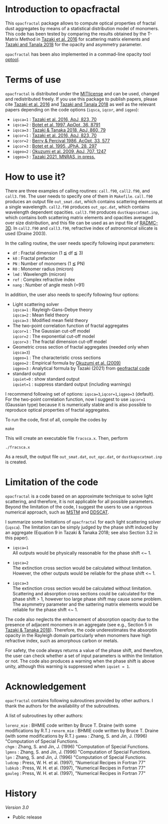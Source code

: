 # Introduction to opacfractal

This `opacfractal` package allows to compute optical properties of fractal dust aggregates 
by means of a statistical distribution model of monomers.
This code has been tested by comparing the results obtained by the T-Matrix Method in [Tazaki et al. 2016](https://ui.adsabs.harvard.edu/abs/2016ApJ...823...70T) for scattering matrix elements and [Tazaki and Tanala 2018](https://ui.adsabs.harvard.edu/abs/2016ApJ...823...70T) for the opacity and asymmetry parameter.

`opacfractal` has been also implemented in a commad-line opacity tool [optool](https://github.com/cdominik/optool.git).

# Terms of use

`opacfractal` is distributed under the [MITlicense](https://opensource.org/licenses/MIT) and can be used, changed
and redistributed freely. If you use this package to publish papers, please cite  [Tazaki et al. 2016](https://ui.adsabs.harvard.edu/abs/2016ApJ...823...70T) and [Tazaki and Tanala 2018](https://ui.adsabs.harvard.edu/abs/2016ApJ...823...70T) as well as the relevant papers depending on the code options (`iqsca`, `iqcor`, and `iqgeo`): 
 - `iqsca=1` : [Tazaki et al. 2016, ApJ, 823, 70](https://ui.adsabs.harvard.edu/abs/2016ApJ...823...70T)
 - `iqsca=2` : [Botet et al. 1997, ApOpt, 36, 8791](https://ui.adsabs.harvard.edu/abs/1997ApOpt..36.8791B)
 - `iqsca=3` : [Tazaki & Tanaka 2018, ApJ, 860, 79](https://ui.adsabs.harvard.edu/abs/2018ApJ...860...79T)
 - `iqcor=1` : [Tazaki et al. 2016, ApJ, 823, 70](https://ui.adsabs.harvard.edu/abs/2016ApJ...823...70T)
 - `iqcor=2` : [Berry & Percival 1986, AcOpt, 33, 577](https://ui.adsabs.harvard.edu/abs/1986AcOpt..33..577B)
 - `iqcor=3` : [Botet et al. 1995, JPhA, 28, 297](https://ui.adsabs.harvard.edu/abs/1995JPhA...28..297B)
 - `iqgeo=2` : [Okuzumi et al. 2009, ApJ, 707, 1247](https://ui.adsabs.harvard.edu/abs/2009ApJ...707.1247O) 
 - `iqgeo=3` : [Tazaki 2021, MNRAS, in press.](https://arxiv.org/abs/2104.06804)

# How to use it? 

There are three examples of calling routines: `call.f90`, `call2.f90`, and `call3.f90`. The user needs to specify one of them in `Makefile`.
`call.f90` produces an output file `out_smat.dat`, which contains scattering elements at a single wavelength. `call2.f90` produces `out_opc.dat`, which contains wavelength dependent opacities. `call3.f90` produces `dustkapscatmat.inp`, which contains both scattering matrix elements and opacities averaged over size distribution, and this file can be used as an input file of [RADMC-3D](https://www.ita.uni-heidelberg.de/~dullemond/software/radmc-3d/). In `call2.f90` and `call3.f90`, refractive index of astronomical silicate is used (Draine 2003).

In the calling routine, the user needs specify following input parameters:

- `df` : Fractal dimension (1 ≦ df ≦ 3)
- `k0` : Fractal prefactor
- `PN` : Number of monomers (1 ≦ PN)
- `R0` : Monomer radius (micron)
- `lmd` : Wavelength (micron)
- `ref` : Complex refractive index
- `nang` : Number of angle mesh (=91) 

In addition, the user also needs to specify following four options:

- Light scattering solver   
  `iqsca=1` : Rayleigh-Gans-Debye theory  
  `iqsca=2` : Mean field theory  
  `iqsca=3` : Modified mean field theory  
- The two-point correlation function of fractal aggregates  
  `iqcor=1` : The Gaussian cut-off model  
  `iqcor=2` : The exponential cut-off model  
  `iqcor=3` : The fractal dimension cut-off model  
- Geometric cross section of fractal aggregates (needed only when `iqsca=3`)  
  `iqgeo=1` : The characteristic cross sections  
  `iqgeo=2` : Empirical formula by [Okuzumi et al. (2009)](https://ui.adsabs.harvard.edu/abs/2009ApJ...707.1247O)  
  `iqgeo=3` : Analytical formula by Tazaki (2021) from [geofractal code](https://github.com/rtazaki1205/geofractal)
- standard output  
  `iquiet=0` : show standard output  
  `iquiet=1` : suppress standard output (including warnings)  
	
I recommend following set of options: `iqsca=3`,`iqcor=1`,`iqgeo=3` (default).  
For the two-point correlation function, now I suggest to use `iqcor=1` (Gaussian type) because it is numerically stable and is also possible to reproduce optical properties of fractal aggregates. 

To run the code, first of all, compile the codes by
```
make
```
This will create an executable file `fracsca.x`. Then, perform
```
./fracsca.x
```
As a result, the output file `out_smat.dat`, `out_opc.dat`, or `dustkapscatmat.inp` is created. 

# Limitation of the code 

`opacfractal` is a code based on an approximate technique to solve light scattering, and therefore, it is not applicable for all possible parameters. Beyond the limitation of the code, I suggest the users to use a rigorous numerical approach, such as [MSTM](https://www.eng.auburn.edu/~dmckwski/scatcodes/) and [DDSCAT](http://ddscat.wikidot.com/).

I summarize some limitations of `opacfractal` for each light scattering solver (`iqsca`). The limitation can be simply judged by the phase shift induced by an aggregate (Equation 9 in Tazaki & Tanaka 2018; see also Section 3.2 in this paper).

- `iqsca=1`   
  All outputs would be physically reasonable for the phase shift <~ 1.   
 
- `iqsca=2`  
 The extinction cross section would be calculated without limitation.  
 However, the other outputs would be reliable for the phase shift <~ 1.  

- `iqsca=3`  
  The extinction cross section would be calculated without limitation. Scattering and absorption cross sections could be calculated for the phase shift > 1, however too large phase shift may cause some problem. The asymmetry parameter and the sattering matrix elements would be reliable for the phase shift <~ 1.  

The code also neglects the enhancement of absorption opacity due to the presence of adjacent monomers in an aggregate (see e.g., Section 5 in [Tazaki & Tanaka 2018](https://ui.adsabs.harvard.edu/abs/2018ApJ...860...79T)). Therefore, the code underestimates the absorptin opacity in the Rayleigh domain particularly when monomers have high refractive index, such as amorphous carbon or metals.

For safety, the code always returns a value of the phase shift, and therefore, the user can check whether a set of input parameters is within the limitation or not. The code also produces a warning when the phase shift is above unity, although this warning is suppressed when `iquiet = 1`.

# Acknowledgement 

`opacfractal` contains following subroutines provided by other authors.
I thank the authors for the availability of the subroutines.  

A list of subroutines by other authors:  

`lorenz_mie` : BHMIE code written by Bruce T. Draine (with some modifications by R.T.)
`renorm_mie` : BHMIE code written by Bruce T. Draine (with some modifications by R.T.)
`gamma`      : Zhang, S. and Jin, J. (1996) "Computation of Special Functions.  
`chgm`       : Zhang, S. and Jin, J. (1996) "Computation of Special Functions.  
`lpmns`      : Zhang, S. and Jin, J. (1996) "Computation of Special Functions.  
`lpn`        : Zhang, S. and Jin, J. (1996) "Computation of Special Functions.  
`ludcmp`     : Press, W. H. et al. (1997), "Numerical Recipes in Fortran 77"    
`lubksb`     : Press, W. H. et al. (1997), "Numerical Recipes in Fortran 77"  
`gauleg`     : Press, W. H. et al. (1997), "Numerical Recipes in Fortran 77"  


# History

*Version 3.0*
- Public release 
